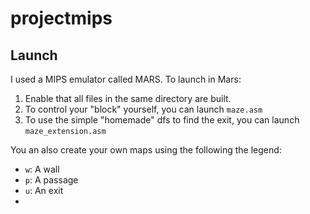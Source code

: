 # projectmips

## Launch
I used a MIPS emulator called MARS.
To launch in Mars:
1. Enable that all files in the same directory are built.
2. To control your "block" yourself, you can launch `maze.asm`
3. To use the simple "homemade" dfs to find the exit, you can launch `maze_extension.asm`

You an also create your own maps using the following the legend:
- `w`: A wall
- `p`: A passage
- `u`: An exit
- 

